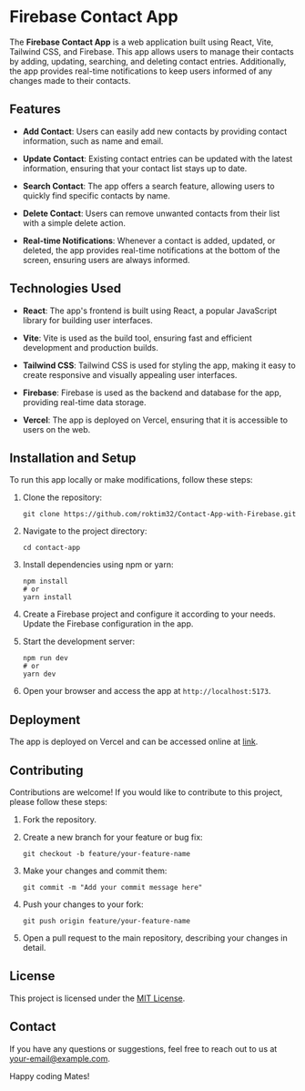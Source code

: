 # Firebase Contact App

The **Firebase Contact App** is a web application built using React, Vite, Tailwind CSS, and Firebase. This app allows users to manage their contacts by adding, updating, searching, and deleting contact entries. Additionally, the app provides real-time notifications to keep users informed of any changes made to their contacts.

## Features

- **Add Contact**: Users can easily add new contacts by providing contact information, such as name and email.

- **Update Contact**: Existing contact entries can be updated with the latest information, ensuring that your contact list stays up to date.

- **Search Contact**: The app offers a search feature, allowing users to quickly find specific contacts by name.

- **Delete Contact**: Users can remove unwanted contacts from their list with a simple delete action.

- **Real-time Notifications**: Whenever a contact is added, updated, or deleted, the app provides real-time notifications at the bottom of the screen, ensuring users are always informed.

## Technologies Used

- **React**: The app's frontend is built using React, a popular JavaScript library for building user interfaces.

- **Vite**: Vite is used as the build tool, ensuring fast and efficient development and production builds.

- **Tailwind CSS**: Tailwind CSS is used for styling the app, making it easy to create responsive and visually appealing user interfaces.

- **Firebase**: Firebase is used as the backend and database for the app, providing real-time data storage.

- **Vercel**: The app is deployed on Vercel, ensuring that it is accessible to users on the web.

## Installation and Setup

To run this app locally or make modifications, follow these steps:

1. Clone the repository:

   ```
   git clone https://github.com/roktim32/Contact-App-with-Firebase.git
   ```

2. Navigate to the project directory:

   ```
   cd contact-app
   ```

3. Install dependencies using npm or yarn:

   ```
   npm install
   # or
   yarn install
   ```

4. Create a Firebase project and configure it according to your needs. Update the Firebase configuration in the app.

5. Start the development server:

   ```
   npm run dev
   # or
   yarn dev
   ```

6. Open your browser and access the app at `http://localhost:5173`.

## Deployment

The app is deployed on Vercel and can be accessed online at [link](https://contact-app-with-firebase.vercel.app/).

## Contributing

Contributions are welcome! If you would like to contribute to this project, please follow these steps:

1. Fork the repository.

2. Create a new branch for your feature or bug fix:

   ```
   git checkout -b feature/your-feature-name
   ```

3. Make your changes and commit them:

   ```
   git commit -m "Add your commit message here"
   ```

4. Push your changes to your fork:

   ```
   git push origin feature/your-feature-name
   ```

5. Open a pull request to the main repository, describing your changes in detail.

## License

This project is licensed under the [MIT License](LICENSE).

## Contact

If you have any questions or suggestions, feel free to reach out to us at [your-email@example.com](mailto:your-email@example.com).

Happy coding Mates!
